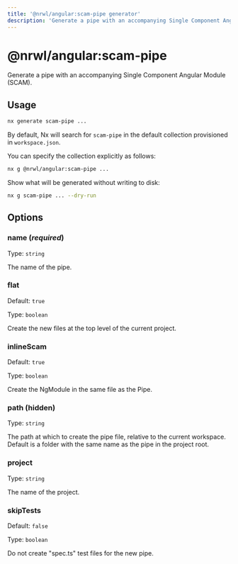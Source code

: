 ```yaml
---
title: '@nrwl/angular:scam-pipe generator'
description: 'Generate a pipe with an accompanying Single Component Angular Module (SCAM).'
---
```


# @nrwl/angular:scam-pipe

Generate a pipe with an accompanying Single Component Angular Module (SCAM).

## Usage

```bash
nx generate scam-pipe ...
```

By default, Nx will search for `scam-pipe` in the default collection provisioned in `workspace.json`.

You can specify the collection explicitly as follows:

```bash
nx g @nrwl/angular:scam-pipe ...
```

Show what will be generated without writing to disk:

```bash
nx g scam-pipe ... --dry-run
```

## Options

### name (_**required**_)

Type: `string`

The name of the pipe.

### flat

Default: `true`

Type: `boolean`

Create the new files at the top level of the current project.

### inlineScam

Default: `true`

Type: `boolean`

Create the NgModule in the same file as the Pipe.

### path (**hidden**)

Type: `string`

The path at which to create the pipe file, relative to the current workspace. Default is a folder with the same name as the pipe in the project root.

### project

Type: `string`

The name of the project.

### skipTests

Default: `false`

Type: `boolean`

Do not create "spec.ts" test files for the new pipe.
